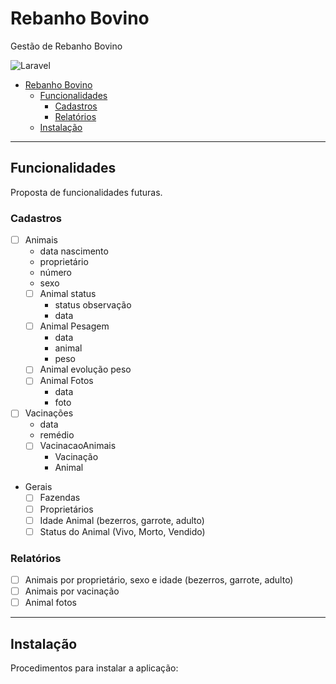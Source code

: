 # Rebanho Bovino
Gestão de Rebanho Bovino

![Laravel](https://img.shields.io/badge/Laravel-FF2D20?style=for-the-badge&logo=laravel&logoColor=black)

<!-- TOC -->

- [Rebanho Bovino](#rebanho-bovino)
    - [Funcionalidades](#funcionalidades)
        - [Cadastros](#cadastros)
        - [Relatórios](#relat%C3%B3rios)
    - [Instalação](#instala%C3%A7%C3%A3o)

<!-- /TOC -->

---

## Funcionalidades

Proposta de funcionalidades futuras.

### Cadastros

- [ ] Animais
   - data nascimento
   - proprietário
   - número
   - sexo
   - [ ] Animal status
      - status observação
      - data
   - [ ] Animal Pesagem
      - data
      - animal
      - peso
   - [ ] Animal evolução peso
   - [ ] Animal Fotos
      - data
      - foto
- [ ] Vacinações
   - data
   - remédio
   - [ ] VacinacaoAnimais
      - Vacinação
      - Animal
- Gerais
   - [ ] Fazendas
   - [ ] Proprietários
   - [ ] Idade Animal (bezerros, garrote, adulto)
   - [ ] Status do Animal (Vivo, Morto, Vendido)

### Relatórios

- [ ] Animais por proprietário, sexo e idade (bezerros, garrote, adulto)
- [ ] Animais por vacinação
- [ ] Animal fotos

---

## Instalação

Procedimentos para instalar a aplicação: